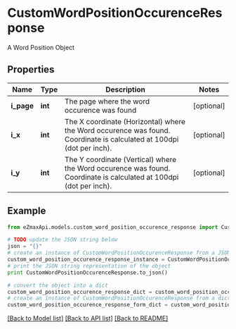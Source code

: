 # CustomWordPositionOccurenceResponse

A Word Position Object

## Properties

Name | Type | Description | Notes
------------ | ------------- | ------------- | -------------
**i_page** | **int** | The page where the word occurence was found | [optional] 
**i_x** | **int** | The X coordinate (Horizontal) where the Word occurence was found.  Coordinate is calculated at 100dpi (dot per inch). | [optional] 
**i_y** | **int** | The Y coordinate (Vertical) where the Word occurence was found.  Coordinate is calculated at 100dpi (dot per inch). | [optional] 

## Example

```python
from eZmaxApi.models.custom_word_position_occurence_response import CustomWordPositionOccurenceResponse

# TODO update the JSON string below
json = "{}"
# create an instance of CustomWordPositionOccurenceResponse from a JSON string
custom_word_position_occurence_response_instance = CustomWordPositionOccurenceResponse.from_json(json)
# print the JSON string representation of the object
print CustomWordPositionOccurenceResponse.to_json()

# convert the object into a dict
custom_word_position_occurence_response_dict = custom_word_position_occurence_response_instance.to_dict()
# create an instance of CustomWordPositionOccurenceResponse from a dict
custom_word_position_occurence_response_form_dict = custom_word_position_occurence_response.from_dict(custom_word_position_occurence_response_dict)
```
[[Back to Model list]](../README.md#documentation-for-models) [[Back to API list]](../README.md#documentation-for-api-endpoints) [[Back to README]](../README.md)


